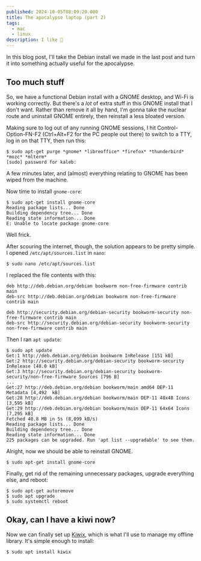 ```yaml
---
published: 2024-10-05T08:09:20.000
title: The apocalypse laptop (part 2)
tags:
  - mac
  - linux
description: I like 🥝
---
```


In this blog post, I'll take the Debian install we made in the last post and turn it into something actually useful for the apocalypse.

## Too much stuff

So, we have a functional Debian install with a GNOME desktop, and Wi-Fi is working correctly. But there's a _lot_ of extra stuff in this GNOME install that I don't want. Rather than remove it all by hand, I'm gonna take the nuclear route and uninstall GNOME entirely, then reinstall a less bloated version.

Making sure to log out of any running GNOME sessions, I hit Control-Option-FN-F2 (Ctrl+Alt+F2 for the PC people out there) to switch to a TTY, log in on that TTY, then run this:

```console
$ sudo apt-get purge *gnome* *libreoffice* *firefox* *thunderbird* *mozc* *mlterm*
[sudo] password for kaleb: 
```

A few minutes later, and (almost) everything relating to GNOME has been wiped from the machine.

Now time to install `gnome-core`:

```console
$ sudo apt-get install gnome-core
Reading package lists... Done
Building dependency tree... Done
Reading state information... Done
E: Unable to locate package gnome-core
```

Well frick.

After scouring the internet, though, the solution appears to be pretty simple. I opened `/etc/apt/sources.list` in `nano`:

```console
$ sudo nano /etc/apt/sources.list
```

I replaced the file contents with this:

```text
deb http://deb.debian.org/debian bookworm non-free-firmware contrib main
deb-src http://deb.debian.org/debian bookworm non-free-firmware contrib main

deb http://security.debian.org/debian-security bookworm-security non-free-firmware contrib main
deb-src http://security.debian.org/debian-security bookworm-security non-free-firmware contrib main
```

Then I ran `apt update`:

```console
$ sudo apt update
Get:1 http://deb.debian.org/debian bookworm InRelease [151 kB]
Get:2 http://security.debian.org/debian-security bookworm-security InRelease [48.0 kB]
Get:3 http://security.debian.org/debian-security bookworm-security/non-free-firmware Sources [796 B]
...
Get:27 http://deb.debian.org/debian bookworm/main amd64 DEP-11 Metadata [4,492  kB]
Get:28 http://deb.debian.org/debian bookworm/main DEP-11 48x48 Icons [3,595 kB]
Get:29 http://deb.debian.org/debian bookworm/main DEP-11 64x64 Icons [7,295 kB]
Fetched 40.8 MB in 5s (8,099 kB/s)
Reading package lists... Done
Building dependency tree... Done
Reading state information... Done
225 packages can be upgraded. Run 'apt list --upgradable' to see them.
```

Alright, now we should be able to reinstall GNOME.

```console
$ sudo apt-get install gnome-core
```

Finally, get rid of the remaining unnecessary packages, upgrade everything else, and reboot:

```console
$ sudo apt-get autoremove
$ sudo apt upgrade
$ sudo systemctl reboot
```

## Okay, can I have a kiwi now?

Now we can finally set up [Kiwix](https://kiwix.org), which is what I'll use to manage my offline library. It's simple enough to install:

```console
$ sudo apt install kiwix
```
